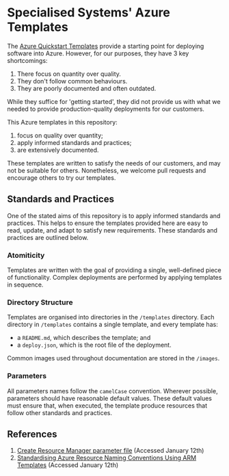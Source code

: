 # Specialised Systems' Azure Templates

The [Azure Quickstart Templates](https://github.com/Azure/azure-quickstart-templates)
provide a starting point for deploying software into Azure. However, for our
purposes, they have 3 key shortcomings:

  1. There focus on quantity over quality.
  2. They don't follow common behaviours.
  3. They are poorly documented and often outdated.

While they suffice for 'getting started', they did not provide us with what we
needed to provide production-quality deployments for our customers.

This Azure templates in this repository:

  1. focus on quality over quantity;
  2. apply informed standards and practices;
  3. are extensively documented.

These templates are written to satisfy the needs of our customers, and may not
be suitable for others. Nonetheless, we welcome pull requests and encourage
others to try our templates.

## Standards and Practices

One of the stated aims of this repository is to apply informed standards and
practices. This helps to ensure the templates provided here are easy to read,
update, and adapt to satisfy new requirements. These standards and practices
are outlined below.

### Atomiticity

Templates are written with the goal of providing a single, well-defined piece
of functionality. Complex deployments are performed by applying templates in
sequence.

### Directory Structure

Templates are organised into directories in the `/templates` directory. Each
directory in `/templates` contains a single template, and every template has:

* a `README.md`, which describes the template; and
* a `deploy.json`, which is the root file of the deployment.

Common images used throughout documentation are stored in the `/images`.

### Parameters

All parameters names follow the `camelCase` convention. Wherever possible,
parameters should have reasonable default values. These default values must
ensure that, when executed, the template produce resources that follow other
standards and practices.

## References

  1. [Create Resource Manager parameter file](https://docs.microsoft.com/en-us/azure/azure-resource-manager/templates/parameter-files) (Accessed January 12th)
  2. [Standardising Azure Resource Naming Conventions Using ARM Templates](https://adatis.co.uk/standardising-azure-resource-naming-conventions-using-arm-templates/) (Accessed January 12th)
